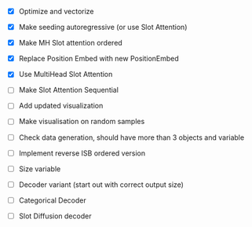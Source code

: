 - [x] Optimize and vectorize
- [x] Make seeding autoregressive (or use Slot Attention)
- [x] Make MH Slot attention ordered
- [x] Replace Position Embed with new PositionEmbed
- [x] Use MultiHead Slot Attention
- [ ] Make Slot Attention Sequential
- [ ] Add updated visualization

- [ ] Make visualisation on random samples
- [ ] Check data generation, should have more than 3 objects and variable
- [ ] Implement reverse ISB ordered version

- [ ] Size variable
- [ ] Decoder variant (start out with correct output size)
- [ ] Categorical Decoder
- [ ] Slot Diffusion decoder